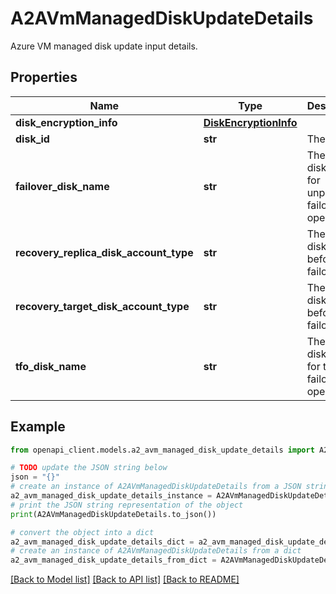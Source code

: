 # A2AVmManagedDiskUpdateDetails

Azure VM managed disk update input details.

## Properties

Name | Type | Description | Notes
------------ | ------------- | ------------- | -------------
**disk_encryption_info** | [**DiskEncryptionInfo**](DiskEncryptionInfo.md) |  | [optional] 
**disk_id** | **str** | The disk Id. | [optional] 
**failover_disk_name** | **str** | The target disk name for unplanned failover operation. | [optional] 
**recovery_replica_disk_account_type** | **str** | The replica disk type before failover. | [optional] 
**recovery_target_disk_account_type** | **str** | The target disk type before failover. | [optional] 
**tfo_disk_name** | **str** | The target disk name for test failover operation. | [optional] 

## Example

```python
from openapi_client.models.a2_avm_managed_disk_update_details import A2AVmManagedDiskUpdateDetails

# TODO update the JSON string below
json = "{}"
# create an instance of A2AVmManagedDiskUpdateDetails from a JSON string
a2_avm_managed_disk_update_details_instance = A2AVmManagedDiskUpdateDetails.from_json(json)
# print the JSON string representation of the object
print(A2AVmManagedDiskUpdateDetails.to_json())

# convert the object into a dict
a2_avm_managed_disk_update_details_dict = a2_avm_managed_disk_update_details_instance.to_dict()
# create an instance of A2AVmManagedDiskUpdateDetails from a dict
a2_avm_managed_disk_update_details_from_dict = A2AVmManagedDiskUpdateDetails.from_dict(a2_avm_managed_disk_update_details_dict)
```
[[Back to Model list]](../README.md#documentation-for-models) [[Back to API list]](../README.md#documentation-for-api-endpoints) [[Back to README]](../README.md)


